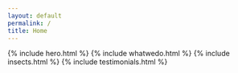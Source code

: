 ```yaml
---
layout: default
permalink: /
title: Home
---
```


<div class="wrap {{ page.title }}">

  {% include hero.html %}
  {% include whatwedo.html %}
  {% include insects.html %}
  {% include testimonials.html %}

</div>
